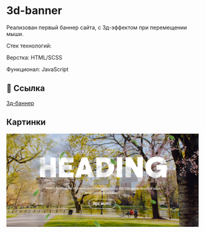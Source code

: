 # 3d-banner
Реализован первый баннер сайта, с 3д-эффектом при перемещении мыши.

Стек технологий:

Верстка: HTML/SCSS

Функционал: JavaScript

## 🔗 Ссылка

 [3д-баннер]([https://alexfedd.kz](https://alexfedd.github.io/3d-parallax-site/))


## Картинки
![](https://github.com/alexfedd/3d-banner/blob/a3e9f2c2ff685fef5f1448a407df53829bc1b30f/alexfedd.github.io_3d-parallax-site_.jpg)

